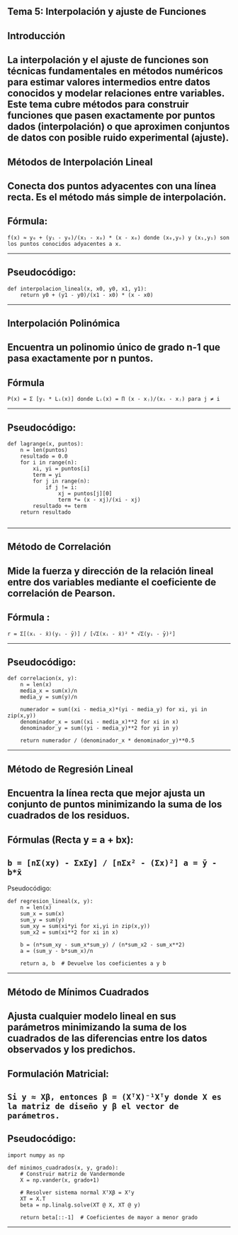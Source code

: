 Tema 5: Interpolación y ajuste de Funciones
----------------
Introducción
----------------
La interpolación y el ajuste de funciones son técnicas fundamentales en métodos numéricos para estimar valores intermedios entre datos conocidos y modelar relaciones entre variables. Este tema cubre métodos para construir funciones que pasen exactamente por puntos dados (interpolación) o que aproximen conjuntos de datos con posible ruido experimental (ajuste).
----------------
Métodos de Interpolación Lineal
----------------

Conecta dos puntos adyacentes con una línea recta. Es el método más simple de interpolación.
----------------
Fórmula:
----------------

`f(x) ≈ y₀ + (y₁ - y₀)/(x₁ - x₀) * (x - x₀)
donde (x₀,y₀) y (x₁,y₁) son los puntos conocidos adyacentes a x.`

----------------
Pseudocódigo:
----------------
```
def interpolacion_lineal(x, x0, y0, x1, y1):
    return y0 + (y1 - y0)/(x1 - x0) * (x - x0)
```
-----------------
Interpolación Polinómica 
----------------

Encuentra un polinomio único de grado n-1 que pasa exactamente por n puntos.
----------------
Fórmula 
----------------

`P(x) = Σ [yᵢ * Lᵢ(x)]
donde Lᵢ(x) = Π (x - xⱼ)/(xᵢ - xⱼ) para j ≠ i`

----------------
Pseudocódigo:
---------------
```
def lagrange(x, puntos):
    n = len(puntos)
    resultado = 0.0
    for i in range(n):
        xi, yi = puntos[i]
        term = yi
        for j in range(n):
            if j != i:
                xj = puntos[j][0]
                term *= (x - xj)/(xi - xj)
        resultado += term
    return resultado
    
```
----------------
Método de Correlación
----------------
Mide la fuerza y dirección de la relación lineal entre dos variables mediante el coeficiente de correlación de Pearson.
----------------
Fórmula :
----------------

`r = Σ[(xᵢ - x̄)(yᵢ - ȳ)] / [√Σ(xᵢ - x̄)² * √Σ(yᵢ - ȳ)²]`

----------------
Pseudocódigo:
----------------
```
def correlacion(x, y):
    n = len(x)
    media_x = sum(x)/n
    media_y = sum(y)/n
    
    numerador = sum((xi - media_x)*(yi - media_y) for xi, yi in zip(x,y))
    denominador_x = sum((xi - media_x)**2 for xi in x)
    denominador_y = sum((yi - media_y)**2 for yi in y)
    
    return numerador / (denominador_x * denominador_y)**0.5
```
----------------
Método de Regresión Lineal
----------------
Encuentra la línea recta que mejor ajusta un conjunto de puntos minimizando la suma de los cuadrados de los residuos.
----------------
Fórmulas (Recta y = a + bx):
----------------
`b = [nΣ(xy) - ΣxΣy] / [nΣx² - (Σx)²]
a = ȳ - b*x̄`
----------------
Pseudocódigo:
```
def regresion_lineal(x, y):
    n = len(x)
    sum_x = sum(x)
    sum_y = sum(y)
    sum_xy = sum(xi*yi for xi,yi in zip(x,y))
    sum_x2 = sum(xi**2 for xi in x)
    
    b = (n*sum_xy - sum_x*sum_y) / (n*sum_x2 - sum_x**2)
    a = (sum_y - b*sum_x)/n
    
    return a, b  # Devuelve los coeficientes a y b
```
----------------------------
Método de Mínimos Cuadrados 
-----------------------------
Ajusta cualquier modelo lineal en sus parámetros minimizando la suma de los cuadrados de las diferencias entre los datos observados y los predichos.
---------------------
Formulación Matricial:
----------------------
`Si y ≈ Xβ, entonces β = (XᵀX)⁻¹Xᵀy
donde X es la matriz de diseño y β el vector de parámetros.`
----------------
Pseudocódigo:
----------------
```
import numpy as np

def minimos_cuadrados(x, y, grado):
    # Construir matriz de Vandermonde
    X = np.vander(x, grado+1)
    
    # Resolver sistema normal XᵀXβ = Xᵀy
    XT = X.T
    beta = np.linalg.solve(XT @ X, XT @ y)
    
    return beta[::-1]  # Coeficientes de mayor a menor grado

```
----------------
